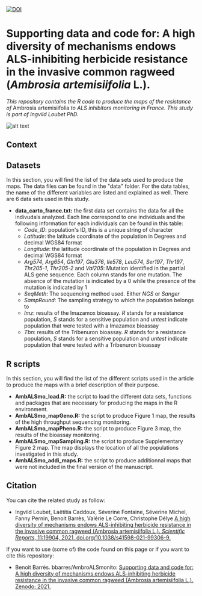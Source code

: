[![DOI](https://zenodo.org/badge/411613959.svg)](https://zenodo.org/badge/latestdoi/411613959)
# Supporting data and code for: A high diversity of mechanisms endows ALS-inhibiting herbicide resistance in the invasive common ragweed (*Ambrosia artemisiifolia* L.).
*This repository contains the R code to produce the maps of the resistance of* Ambrosia artemisiifolia *to ALS inhibitors monitoring in France. This study is part of Ingvild Loubet PhD.*

![alt text](https://am3pap005files.storage.live.com/y4mFbmM409M-6KGoIdbPAEHb29Zk9ZVY43jux5SYxDJIXjkEw-khE_FtObGN88rHoDDYD1kdj7_psn4uAnCvfa5-u0vlua_V4SC_rNARYNPnhJY2dG5w8SLATXP6e-OJBvMIseBphzO7d00xzOr-cKdP8omo93FluViO4d9pJAl8z_fLm6Mk8_OlRGUpuR8hcgi?width=1584&height=588&cropmode=none)


## Context
 


## Datasets
In this section, you will find the list of the data sets used to produce the maps. The data files can be found in the "data" folder. For the data tables, the name of the different variables are listed and explained as well. There are 6 data sets used in this study.  

+ **data_carto_france.txt:** the first data set contains the data for all the indivudals analyzed. Each line correspond to one individuals and the following information for each individuals can be found in this table: 
  + *Code_ID*: population's ID, this is a unique string of character
  + *Latitude*: the latitude coordinate of the population in Degrees and decimal WGS84 format
  + *Longitude*: the latitude coordinate of the population in Degrees and decimal WGS84 format
  + *Arg574*, *Arg654*, *Gln197*, *Glu376*, *Ile578*, *Leu574*, *Ser197*, *Thr197*, *Thr205-1*, *Thr205-2* and *Val205*: Mutation identified in the partial ALS gene sequence. Each column stands for one mutation. The absence of the mutation is indicated by a 0 while the presence of the mutation is indicated by 1
  + *SeqMeth*: The sequencing method used. Either *NGS* or *Sanger*
  + *SampRound*: The sampling strategy to which the population belongs to
  + *Imz*: results of the Imazamox bioassay. *R* stands for a resistance population, *S* stands for a sensitive population and *untest* indicate population that were tested with a Imazamox bioassay
  + *Tbn*: results of the Tribenuron bioassay. *R* stands for a resistance population, *S* stands for a sensitive population and *untest* indicate population that were tested with a Tribenuron bioassay


## R scripts
In this section, you will find the list of the different scripts used in the article to produce the maps with a brief description of their purpose.

+ **AmbALSmo_load.R:** the script to load the different data sets, functions and packages that are necessary for producing the maps in the R environment. 
+ **AmbALSmo_mapGeno.R:** the script to produce Figure 1 map, the results of the high throughput sequencing monitoring. 
+ **AmbALSmo_mapPheno.R:** the script to produce Figure 3 map, the results of the bioassay monitoring. 
+ **AmbALSmo_mapSampling.R:** the script to produce Supplementary Figure 2 map. The map displays the location of all the populations investigated in this study. 
+ **AmbALSmo_addi_maps.R:** the script to produce additionnal maps that were not included in the final version of the manuscript. 


## Citation
You can cite the related study as follow: 
+ Ingvild Loubet, Laëtitia Caddoux, Séverine Fontaine, Séverine Michel, Fanny Pernin, Benoit Barrès, Valérie Le Corre, Christophe Délye
[A high diversity of mechanisms endows ALS-inhibiting herbicide resistance in the invasive common ragweed (Ambrosia artemisiifolia L.). *Scientific Reports*, 11:19904, 2021. doi.org/10.1038/s41598-021-99306-9.](https://doi.org/10.1038/s41598-021-99306-9)

If you want to use (some of) the code found on this page or if you want to cite this repository:
+ Benoit Barrès. bbarres/AmbroALSmonito: [Supporting data and code for: A high diversity of mechanisms endows ALS-inhibiting herbicide resistance in the invasive common ragweed (Ambrosia artemisiifolia L.). Zenodo; 2021.](https://zenodo.org/badge/latestdoi/411613959)

